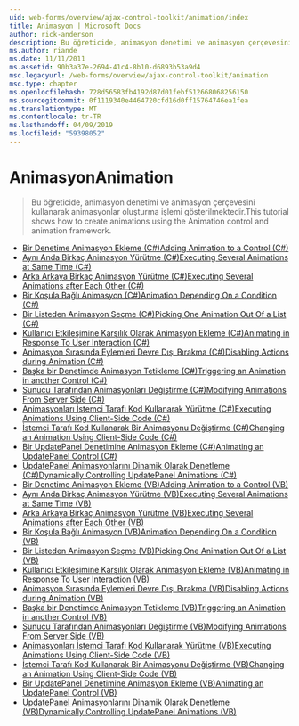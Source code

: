 ```yaml
---
uid: web-forms/overview/ajax-control-toolkit/animation/index
title: Animasyon | Microsoft Docs
author: rick-anderson
description: Bu öğreticide, animasyon denetimi ve animasyon çerçevesini kullanarak animasyonlar oluşturma işlemi gösterilmektedir.
ms.author: riande
ms.date: 11/11/2011
ms.assetid: 90b3a37e-2694-41c4-8b10-d6893b53a9d4
msc.legacyurl: /web-forms/overview/ajax-control-toolkit/animation
msc.type: chapter
ms.openlocfilehash: 728d56583fb4192d87d01febf512668068256150
ms.sourcegitcommit: 0f1119340e4464720cfd16d0ff15764746ea1fea
ms.translationtype: MT
ms.contentlocale: tr-TR
ms.lasthandoff: 04/09/2019
ms.locfileid: "59398052"
---
```

# <a name="animation"></a><span data-ttu-id="8380d-103">Animasyon</span><span class="sxs-lookup"><span data-stu-id="8380d-103">Animation</span></span>

> <span data-ttu-id="8380d-104">Bu öğreticide, animasyon denetimi ve animasyon çerçevesini kullanarak animasyonlar oluşturma işlemi gösterilmektedir.</span><span class="sxs-lookup"><span data-stu-id="8380d-104">This tutorial shows how to create animations using the Animation control and animation framework.</span></span>


- [<span data-ttu-id="8380d-105">Bir Denetime Animasyon Ekleme (C#)</span><span class="sxs-lookup"><span data-stu-id="8380d-105">Adding Animation to a Control (C#)</span></span>](adding-animation-to-a-control-cs.md)
- [<span data-ttu-id="8380d-106">Aynı Anda Birkaç Animasyon Yürütme (C#)</span><span class="sxs-lookup"><span data-stu-id="8380d-106">Executing Several Animations at Same Time (C#)</span></span>](executing-several-animations-at-the-same-time-cs.md)
- [<span data-ttu-id="8380d-107">Arka Arkaya Birkaç Animasyon Yürütme (C#)</span><span class="sxs-lookup"><span data-stu-id="8380d-107">Executing Several Animations after Each Other (C#)</span></span>](executing-several-animations-after-each-other-cs.md)
- [<span data-ttu-id="8380d-108">Bir Koşula Bağlı Animasyon (C#)</span><span class="sxs-lookup"><span data-stu-id="8380d-108">Animation Depending On a Condition (C#)</span></span>](animation-depending-on-a-condition-cs.md)
- [<span data-ttu-id="8380d-109">Bir Listeden Animasyon Seçme (C#)</span><span class="sxs-lookup"><span data-stu-id="8380d-109">Picking One Animation Out Of a List (C#)</span></span>](picking-one-animation-out-of-a-list-cs.md)
- [<span data-ttu-id="8380d-110">Kullanıcı Etkileşimine Karşılık Olarak Animasyon Ekleme (C#)</span><span class="sxs-lookup"><span data-stu-id="8380d-110">Animating in Response To User Interaction (C#)</span></span>](animating-in-response-to-user-interaction-cs.md)
- [<span data-ttu-id="8380d-111">Animasyon Sırasında Eylemleri Devre Dışı Bırakma (C#)</span><span class="sxs-lookup"><span data-stu-id="8380d-111">Disabling Actions during Animation (C#)</span></span>](disabling-actions-during-animation-cs.md)
- [<span data-ttu-id="8380d-112">Başka bir Denetimde Animasyon Tetikleme (C#)</span><span class="sxs-lookup"><span data-stu-id="8380d-112">Triggering an Animation in another Control (C#)</span></span>](triggering-an-animation-in-another-control-cs.md)
- [<span data-ttu-id="8380d-113">Sunucu Tarafından Animasyonları Değiştirme (C#)</span><span class="sxs-lookup"><span data-stu-id="8380d-113">Modifying Animations From Server Side (C#)</span></span>](modifying-animations-from-the-server-side-cs.md)
- [<span data-ttu-id="8380d-114">Animasyonları İstemci Tarafı Kod Kullanarak Yürütme (C#)</span><span class="sxs-lookup"><span data-stu-id="8380d-114">Executing Animations Using Client-Side Code (C#)</span></span>](executing-animations-using-client-side-code-cs.md)
- [<span data-ttu-id="8380d-115">İstemci Tarafı Kod Kullanarak Bir Animasyonu Değiştirme (C#)</span><span class="sxs-lookup"><span data-stu-id="8380d-115">Changing an Animation Using Client-Side Code (C#)</span></span>](changing-an-animation-using-client-side-code-cs.md)
- [<span data-ttu-id="8380d-116">Bir UpdatePanel Denetimine Animasyon Ekleme (C#)</span><span class="sxs-lookup"><span data-stu-id="8380d-116">Animating an UpdatePanel Control (C#)</span></span>](animating-an-updatepanel-control-cs.md)
- [<span data-ttu-id="8380d-117">UpdatePanel Animasyonlarını Dinamik Olarak Denetleme (C#)</span><span class="sxs-lookup"><span data-stu-id="8380d-117">Dynamically Controlling UpdatePanel Animations (C#)</span></span>](dynamically-controlling-updatepanel-animations-cs.md)
- [<span data-ttu-id="8380d-118">Bir Denetime Animasyon Ekleme (VB)</span><span class="sxs-lookup"><span data-stu-id="8380d-118">Adding Animation to a Control (VB)</span></span>](adding-animation-to-a-control-vb.md)
- [<span data-ttu-id="8380d-119">Aynı Anda Birkaç Animasyon Yürütme (VB)</span><span class="sxs-lookup"><span data-stu-id="8380d-119">Executing Several Animations at Same Time (VB)</span></span>](executing-several-animations-at-the-same-time-vb.md)
- [<span data-ttu-id="8380d-120">Arka Arkaya Birkaç Animasyon Yürütme (VB)</span><span class="sxs-lookup"><span data-stu-id="8380d-120">Executing Several Animations after Each Other (VB)</span></span>](executing-several-animations-after-each-other-vb.md)
- [<span data-ttu-id="8380d-121">Bir Koşula Bağlı Animasyon (VB)</span><span class="sxs-lookup"><span data-stu-id="8380d-121">Animation Depending On a Condition (VB)</span></span>](animation-depending-on-a-condition-vb.md)
- [<span data-ttu-id="8380d-122">Bir Listeden Animasyon Seçme (VB)</span><span class="sxs-lookup"><span data-stu-id="8380d-122">Picking One Animation Out Of a List (VB)</span></span>](picking-one-animation-out-of-a-list-vb.md)
- [<span data-ttu-id="8380d-123">Kullanıcı Etkileşimine Karşılık Olarak Animasyon Ekleme (VB)</span><span class="sxs-lookup"><span data-stu-id="8380d-123">Animating in Response To User Interaction (VB)</span></span>](animating-in-response-to-user-interaction-vb.md)
- [<span data-ttu-id="8380d-124">Animasyon Sırasında Eylemleri Devre Dışı Bırakma (VB)</span><span class="sxs-lookup"><span data-stu-id="8380d-124">Disabling Actions during Animation (VB)</span></span>](disabling-actions-during-animation-vb.md)
- [<span data-ttu-id="8380d-125">Başka bir Denetimde Animasyon Tetikleme (VB)</span><span class="sxs-lookup"><span data-stu-id="8380d-125">Triggering an Animation in another Control (VB)</span></span>](triggering-an-animation-in-another-control-vb.md)
- [<span data-ttu-id="8380d-126">Sunucu Tarafından Animasyonları Değiştirme (VB)</span><span class="sxs-lookup"><span data-stu-id="8380d-126">Modifying Animations From Server Side (VB)</span></span>](modifying-animations-from-the-server-side-vb.md)
- [<span data-ttu-id="8380d-127">Animasyonları İstemci Tarafı Kod Kullanarak Yürütme (VB)</span><span class="sxs-lookup"><span data-stu-id="8380d-127">Executing Animations Using Client-Side Code (VB)</span></span>](executing-animations-using-client-side-code-vb.md)
- [<span data-ttu-id="8380d-128">İstemci Tarafı Kod Kullanarak Bir Animasyonu Değiştirme (VB)</span><span class="sxs-lookup"><span data-stu-id="8380d-128">Changing an Animation Using Client-Side Code (VB)</span></span>](changing-an-animation-using-client-side-code-vb.md)
- [<span data-ttu-id="8380d-129">Bir UpdatePanel Denetimine Animasyon Ekleme (VB)</span><span class="sxs-lookup"><span data-stu-id="8380d-129">Animating an UpdatePanel Control (VB)</span></span>](animating-an-updatepanel-control-vb.md)
- [<span data-ttu-id="8380d-130">UpdatePanel Animasyonlarını Dinamik Olarak Denetleme (VB)</span><span class="sxs-lookup"><span data-stu-id="8380d-130">Dynamically Controlling UpdatePanel Animations (VB)</span></span>](dynamically-controlling-updatepanel-animations-vb.md)
